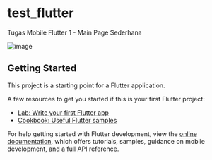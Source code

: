 # test_flutter

Tugas Mobile Flutter 1 - Main Page Sederhana

![image](https://user-images.githubusercontent.com/86558365/199269376-c1039e5c-d27d-4934-b362-63186292a79a.png)


## Getting Started

This project is a starting point for a Flutter application.

A few resources to get you started if this is your first Flutter project:

- [Lab: Write your first Flutter app](https://docs.flutter.dev/get-started/codelab)
- [Cookbook: Useful Flutter samples](https://docs.flutter.dev/cookbook)

For help getting started with Flutter development, view the
[online documentation](https://docs.flutter.dev/), which offers tutorials,
samples, guidance on mobile development, and a full API reference.
